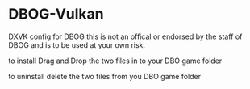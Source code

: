 # DBOG-Vulkan

DXVK config for DBOG
this is not an offical or endorsed by the staff of DBOG and is to be used at your own risk.

to install Drag and Drop the two files in to your DBO game folder

to uninstall delete the two files from you DBO game folder
